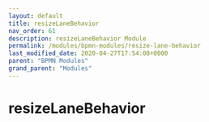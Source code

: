 ```yaml
---
layout: default
title: resizeLaneBehavior 
nav_order: 61
description: resizeLaneBehavior Module
permalink: /modules/bpmn-modules/resize-lane-behavior
last_modified_date: 2020-04-27T17:54:08+0000
parent: "BPMN Modules"
grand_parent: "Modules"
---
```


# resizeLaneBehavior